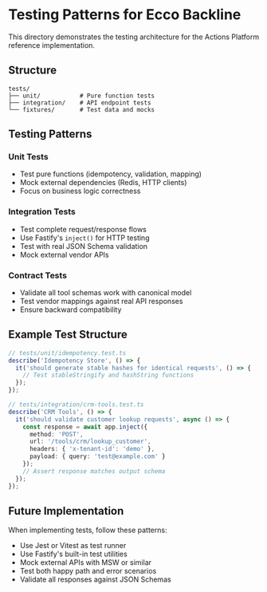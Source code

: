 # Testing Patterns for Ecco Backline

This directory demonstrates the testing architecture for the Actions Platform reference implementation.

## Structure

```
tests/
├── unit/           # Pure function tests
├── integration/    # API endpoint tests  
└── fixtures/       # Test data and mocks
```

## Testing Patterns

### Unit Tests
- Test pure functions (idempotency, validation, mapping)
- Mock external dependencies (Redis, HTTP clients)
- Focus on business logic correctness

### Integration Tests  
- Test complete request/response flows
- Use Fastify's `inject()` for HTTP testing
- Test with real JSON Schema validation
- Mock external vendor APIs

### Contract Tests
- Validate all tool schemas work with canonical model
- Test vendor mappings against real API responses
- Ensure backward compatibility

## Example Test Structure

```typescript
// tests/unit/idempotency.test.ts
describe('Idempotency Store', () => {
  it('should generate stable hashes for identical requests', () => {
    // Test stableStringify and hashString functions
  });
});

// tests/integration/crm-tools.test.ts  
describe('CRM Tools', () => {
  it('should validate customer lookup requests', async () => {
    const response = await app.inject({
      method: 'POST',
      url: '/tools/crm/lookup_customer',
      headers: { 'x-tenant-id': 'demo' },
      payload: { query: 'test@example.com' }
    });
    // Assert response matches output schema
  });
});
```

## Future Implementation

When implementing tests, follow these patterns:
- Use Jest or Vitest as test runner
- Use Fastify's built-in test utilities
- Mock external APIs with MSW or similar
- Test both happy path and error scenarios
- Validate all responses against JSON Schemas
